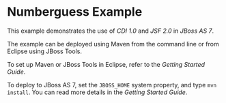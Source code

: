 Numberguess Example
===================

This example demonstrates the use of *CDI 1.0* and *JSF 2.0* in *JBoss AS 7*.

The example can be deployed using Maven from the command line or from Eclipse using
JBoss Tools.

To set up Maven or JBoss Tools in Eclipse, refer to the _Getting Started Guide_.

To deploy to JBoss AS 7, set the `JBOSS_HOME` system property, and type `mvn install`. You
can read more details in the _Getting Started Guide_.